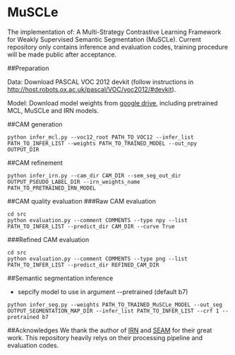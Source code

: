 # MuSCLe
 The implementation of: A Multi-Strategy Contrastive Learning Framework for Weakly Supervised Semantic Segmentation  (MuSCLe). Current repository only contains
inference and evaluation codes, training procedure will be made public after acceptance.

 
##Preparation

Data: Download PASCAL VOC 2012 devkit (follow instructions in http://host.robots.ox.ac.uk/pascal/VOC/voc2012/#devkit).

Model: Download model weights from [google drive](https://drive.google.com/drive/folders/1K3mMECLdWdu8YVrMq8YblppRdLtCcAaW?usp=sharing), including pretrained MCL, MuSCLe and IRN models.


##CAM generation
```
python infer_mcl.py --voc12_root PATH_TO_VOC12 --infer_list PATH_TO_INFER_LIST --weights PATH_TO_TRAINED_MODEL --out_npy OUTPUT_DIR
```

##CAM refinement
```
python infer_irn.py --cam_dir CAM_DIR --sem_seg_out_dir OUTPUT_PSEUDO_LABEL_DIR --irn_weights_name PATH_TO_PRETRAINED_IRN_MODEL
```

##CAM quality evaluation
###Raw CAM evaluation
```
cd src
python evaluation.py --comment COMMENTS --type npy --list PATH_TO_INFER_LIST --predict_dir CAM_DIR --curve True
```

###Refined CAM evaluation
```
cd src
python evaluation.py --comment COMMENTS --type png --list PATH_TO_INFER_LIST --predict_dir REFINED_CAM_DIR 
```

##Semantic segmentation inference
- sepcify model to use in argument --pretrained (default b7)
```
python infer_seg.py --weights PATH_TO_TRAINED_MuSCLe_MODEL --out_seg OUTPUT_SEGMENTATION_MAP_DIR --infer_list PATH_TO_INFER_LIST --crf 1 --pretrained b7
```

##Acknowledges
We thank the author of [IRN](https://github.com/jiwoon-ahn/irn) and [SEAM](https://github.com/YudeWang/SEAM) for their great work. This repository heavily relys on their processing pipeline and evaluation codes.
